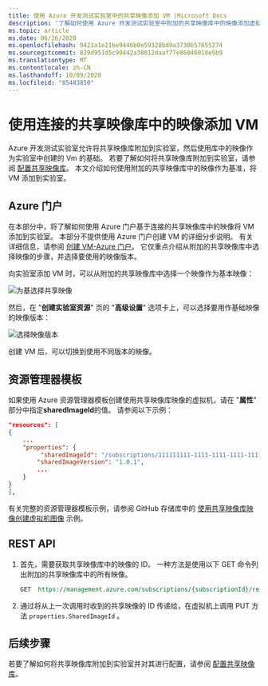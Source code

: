```yaml
---
title: 使用 Azure 开发测试实验室中的共享映像添加 VM |Microsoft Docs
description: '了解如何使用 Azure 开发测试实验室中附加的共享映像库中的映像添加虚拟机 (VM) '
ms.topic: article
ms.date: 06/26/2020
ms.openlocfilehash: 9421a1e21be9446b0e59328bd9a3730b57655274
ms.sourcegitcommit: 829d951d5c90442a38012daaf77e86046018e5b9
ms.translationtype: MT
ms.contentlocale: zh-CN
ms.lasthandoff: 10/09/2020
ms.locfileid: "85483850"
---
```

# <a name="add-a-vm-using-an-image-from-the-attached-shared-image-gallery"></a>使用连接的共享映像库中的映像添加 VM
Azure 开发测试实验室允许将共享映像库附加到实验室，然后使用库中的映像作为实验室中创建的 Vm 的基础。 若要了解如何将共享映像库附加到实验室，请参阅 [配置共享映像库](configure-shared-image-gallery.md)。 本文介绍如何使用附加的共享映像库中的映像作为基准，将 VM 添加到实验室。 

## <a name="azure-portal"></a>Azure 门户
在本部分中，将了解如何使用 Azure 门户基于连接的共享映像库中的映像将 VM 添加到实验室。 本部分不提供使用 Azure 门户创建 VM 的详细分步说明。 有关详细信息，请参阅 [创建 VM-Azure 门户](devtest-lab-add-vm.md)。 它仅重点介绍从附加的共享映像库中选择映像的步骤，并选择要使用的映像版本。 

向实验室添加 VM 时，可以从附加的共享映像库中选择一个映像作为基本映像： 

![为基选择共享映像](./media/add-vm-use-shared-image/select-shared-image-for-base.png)

然后，在 "**创建实验室资源**" 页的 "**高级设置**" 选项卡上，可以选择要用作基础映像的映像版本：

![选择映像版本](./media/add-vm-use-shared-image/select-version-shared-image.png)

创建 VM 后，可以切换到使用不同版本的映像。 

## <a name="resource-manager-template"></a>资源管理器模板
如果使用 Azure 资源管理器模板创建使用共享映像库映像的虚拟机，请在 "**属性**" 部分中指定**sharedImageId**的值。 请参阅以下示例： 

```json
"resources": [
{
    ...
    "properties": {
         "sharedImageId": "/subscriptions/111111111-1111-1111-1111-111111111111/resourcegroups/mydtlrg/providers/microsoft.devtestlab/labs/mydtllab/sharedgalleries/spsig/sharedimages/myimagefromgallery",
        "sharedImageVersion": "1.0.1",
        ...
    }
}
],
```

有关完整的资源管理器模板示例，请参阅 GitHub 存储库中的 [使用共享映像库映像创建虚拟机图像](https://github.com/Azure/azure-devtestlab/tree/master/samples/DevTestLabs/QuickStartTemplates/101-dtl-create-vm-username-pwd-sharedimage) 示例。 

## <a name="rest-api"></a>REST API

1. 首先，需要获取共享映像库中的映像的 ID。 一种方法是使用以下 GET 命令列出附加的共享映像库中的所有映像。 

    ```rest
    GET  https://management.azure.com/subscriptions/{subscriptionId}/resourceGroups/{resourceGroupName}/providers/Microsoft.DevTestLab/labs/{labName}/sharedgalleries/{name}/sharedimages?api-version= 2018-10-15-preview
    ```
2. 通过将从上一次调用时收到的共享映像的 ID 传递给，在虚拟机上调用 PUT 方法 `properties.SharedImageId` 。

## <a name="next-steps"></a>后续步骤
若要了解如何将共享映像库附加到实验室并对其进行配置，请参阅 [配置共享映像库](configure-shared-image-gallery.md)。